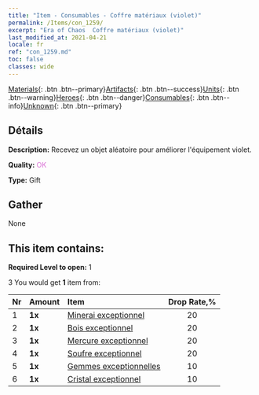 ```yaml
---
title: "Item - Consumables - Coffre matériaux (violet)"
permalink: /Items/con_1259/
excerpt: "Era of Chaos  Coffre matériaux (violet)"
last_modified_at: 2021-04-21
locale: fr
ref: "con_1259.md"
toc: false
classes: wide
---
```

 [Materials](/fr/Items/){: .btn .btn--primary}[Artifacts](/fr/Items/Artifacts/){: .btn .btn--success}[Units](/fr/Items/Units/){: .btn .btn--warning}[Heroes](/fr/Items/Heroes/){: .btn .btn--danger}[Consumables](/fr/Items/Consumables/){: .btn .btn--info}[Unknown](/fr/Items/Unknown/){: .btn .btn--primary}

## Détails
 **Description:** Recevez un objet aléatoire pour améliorer l'équipement violet.

 **Quality:** <span style="color: #DA70D6">OK</span>

 **Type:** Gift

## Gather

  None

## This item contains:

 **Required Level to open:** 1

 3 You would get **1** item  from:

  | Nr | Amount |     Item    | Drop Rate,% |
  |:---|:-------|:------------|:---------:|
  | 1 |  **1x** | [Minerai exceptionnel](/fr/Items/mat_33/) | 20 | 
  | 2 |  **1x** | [Bois exceptionnel](/fr/Items/mat_34/) | 20 | 
  | 3 |  **1x** | [Mercure exceptionnel](/fr/Items/mat_35/) | 20 | 
  | 4 |  **1x** | [Soufre exceptionnel](/fr/Items/mat_36/) | 20 | 
  | 5 |  **1x** | [Gemmes exceptionnelles](/fr/Items/mat_37/) | 10 | 
  | 6 |  **1x** | [Cristal exceptionnel](/fr/Items/mat_38/) | 10 | 
